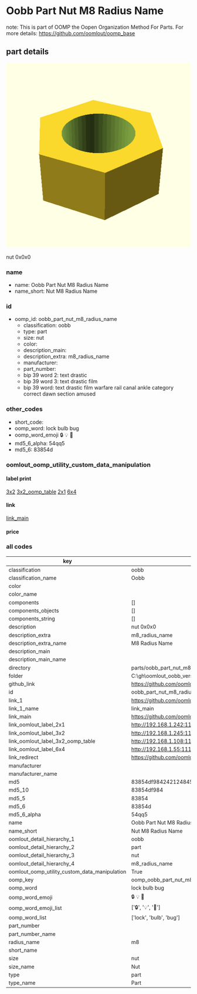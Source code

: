 # Oobb Part Nut M8 Radius Name  

note: This is part of OOMP the Oopen Organization Method For Parts. For more details: https://github.com/oomlout/oomp_base

##  part details
  

[![](3dpr.png)](3dpr.png)

nut 0x0x0



### name
* name: Oobb Part Nut M8 Radius Name
* name_short: Nut M8 Radius Name
### id
* oomp_id: oobb_part_nut_m8_radius_name
  * classification: oobb
  * type: part
  * size: nut
  * color: 
  * description_main: 
  * description_extra: m8_radius_name
  * manufacturer: 
  * part_number: 
  * bip 39 word 2: text drastic
  * bip 39 word 3: text drastic film
  * bip 39 word: text drastic film warfare rail canal ankle category correct dawn section amused

### other_codes
* short_code: 
* oomp_word: lock bulb bug
* oomp_word_emoji :lock: :bulb: :bug:
* md5_6_alpha: 54qq5
* md5_6: 83854d






### oomlout_oomp_utility_custom_data_manipulation
#### label print
[3x2](http://192.168.1.245:1112/?label=oomp%2054qq5)
[3x2_oomp_table](http://192.168.1.108:1112/?label=oomp%2054qq5)
[2x1](http://192.168.1.242:1112/?label=oomp%2054qq5)
[6x4](http://192.168.1.55:1112/?label=oomp%2054qq5)    

#### link

[link_main](https://github.com/oomlout/oomlout_oobb_version_4_generated_parts/tree/main/navigation_oomp/oobb/part/nut//m8_radius_name/part)                              

#### price







### all codes 
| key | value |  
| --- | --- |  
| classification | oobb |  
| classification_name | Oobb |  
| color |  |  
| color_name |  |  
| components | [] |  
| components_objects | [] |  
| components_string | [] |  
| description | nut 0x0x0 |  
| description_extra | m8_radius_name |  
| description_extra_name | M8 Radius Name |  
| description_main |  |  
| description_main_name |  |  
| directory | parts/oobb_part_nut_m8_radius_name |  
| folder | C:\gh\oomlout_oobb_version_4_generated_parts\parts\oobb_part_nut_m8_radius_name |  
| github_link | https://github.com/oomlout/oomlout_oomp_part_src/tree/main/parts/oobb_part_nut_m8_radius_name |  
| id | oobb_part_nut_m8_radius_name |  
| link_1 | https://github.com/oomlout/oomlout_oobb_version_4_generated_parts/tree/main/navigation_oomp/oobb/part/nut//m8_radius_name/part |  
| link_1_name | link_main |  
| link_main | https://github.com/oomlout/oomlout_oobb_version_4_generated_parts/tree/main/navigation_oomp/oobb/part/nut//m8_radius_name/part |  
| link_oomlout_label_2x1 | http://192.168.1.242:1112/?label=oomp%2054qq5 |  
| link_oomlout_label_3x2 | http://192.168.1.245:1112/?label=oomp%2054qq5 |  
| link_oomlout_label_3x2_oomp_table | http://192.168.1.108:1112/?label=oomp%2054qq5 |  
| link_oomlout_label_6x4 | http://192.168.1.55:1112/?label=oomp%2054qq5 |  
| link_redirect | https://github.com/oomlout/oomlout_oobb_version_4_generated_parts/tree/main/parts/hardware_nut_m8 |  
| manufacturer |  |  
| manufacturer_name |  |  
| md5 | 83854df98424212484587f70ac9096fd |  
| md5_10 | 83854df984 |  
| md5_5 | 83854 |  
| md5_6 | 83854d |  
| md5_6_alpha | 54qq5 |  
| name | Oobb Part Nut M8 Radius Name |  
| name_short | Nut M8 Radius Name |  
| oomlout_detail_hierarchy_1 | oobb |  
| oomlout_detail_hierarchy_2 | part |  
| oomlout_detail_hierarchy_3 | nut |  
| oomlout_detail_hierarchy_4 | m8_radius_name |  
| oomlout_oomp_utility_custom_data_manipulation | True |  
| oomp_key | oomp_oobb_part_nut_m8_radius_name |  
| oomp_word | lock bulb bug |  
| oomp_word_emoji | :lock: :bulb: :bug: |  
| oomp_word_emoji_list | [':lock:', ':bulb:', ':bug:'] |  
| oomp_word_list | ['lock', 'bulb', 'bug'] |  
| part_number |  |  
| part_number_name |  |  
| radius_name | m8 |  
| short_name |  |  
| size | nut |  
| size_name | Nut |  
| type | part |  
| type_name | Part |  
